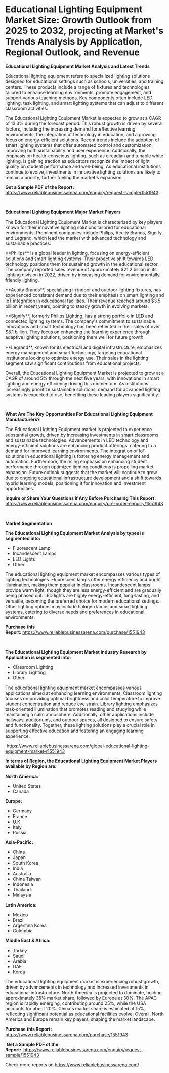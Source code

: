 <p><h1>Educational Lighting Equipment Market Size: Growth Outlook from 2025 to 2032, projecting at Market's Trends Analysis by Application, Regional Outlook, and Revenue</h1></p><p><strong>Educational Lighting Equipment Market Analysis and Latest Trends</strong></p>
<p><p>Educational lighting equipment refers to specialized lighting solutions designed for educational settings such as schools, universities, and training centers. These products include a range of fixtures and technologies tailored to enhance learning environments, promote engagement, and support various teaching methods. Key components often include LED lighting, task lighting, and smart lighting systems that can adjust to different classroom activities.</p><p>The Educational Lighting Equipment Market is expected to grow at a CAGR of 13.3% during the forecast period. This robust growth is driven by several factors, including the increasing demand for effective learning environments, the integration of technology in education, and a growing focus on energy-efficient solutions. Recent trends include the adoption of smart lighting systems that offer automated control and customization, improving both sustainability and user experience. Additionally, the emphasis on health-conscious lighting, such as circadian and tunable white lighting, is gaining traction as educators recognize the impact of light quality on student performance and well-being. As educational institutions continue to evolve, investments in innovative lighting solutions are likely to remain a priority, further fueling the market's expansion.</p></p>
<p><strong>Get a Sample PDF of the Report:&nbsp;</strong> <a href="https://www.reliablebusinessarena.com/enquiry/request-sample/1551943?utm_campaign=3578&utm_medium=2&utm_source=Github&utm_content=ia&utm_term=05042025&utm_id=educational-lighting-equipment">https://www.reliablebusinessarena.com/enquiry/request-sample/1551943</a></p>
<p>&nbsp;</p>
<p><strong>Educational Lighting Equipment Major Market Players</strong></p>
<p><p>The Educational Lighting Equipment Market is characterized by key players known for their innovative lighting solutions tailored for educational environments. Prominent companies include Philips, Acuity Brands, Signify, and Legrand, which lead the market with advanced technology and sustainable practices.</p><p>**Philips** is a global leader in lighting, focusing on energy-efficient solutions and smart lighting systems. Their proactive shift towards LED technology positions them for sustained growth in the educational sector. The company reported sales revenue of approximately $21.2 billion in its lighting division in 2022, driven by increasing demand for environmentally friendly lighting.</p><p>**Acuity Brands**, specializing in indoor and outdoor lighting fixtures, has experienced consistent demand due to their emphasis on smart lighting and IoT integration in educational facilities. Their revenue reached around $3.5 billion in recent years, pointing to steady growth in evolving markets.</p><p>**Signify**, formerly Philips Lighting, has a strong portfolio in LED and connected lighting systems. The company's commitment to sustainable innovations and smart technology has been reflected in their sales of over $8.1 billion. They focus on enhancing the learning experience through adaptive lighting solutions, positioning them well for future growth.</p><p>**Legrand**, known for its electrical and digital infrastructure, emphasizes energy management and smart technology, targeting educational institutions looking to optimize energy use. Their sales in the lighting segment saw significant contributions from educational projects.</p><p>Overall, the Educational Lighting Equipment Market is projected to grow at a CAGR of around 5% through the next five years, with innovations in smart lighting and energy efficiency driving this momentum. As institutions increasingly prioritize sustainable solutions, demand for advanced lighting systems is expected to rise, benefiting these leading players significantly.</p></p>
<p>&nbsp;</p>
<p><strong>What Are The Key Opportunities For Educational Lighting Equipment Manufacturers?</strong></p>
<p><p>The Educational Lighting Equipment market is projected to experience substantial growth, driven by increasing investments in smart classrooms and sustainable technologies. Advancements in LED technology and energy-efficient solutions are enhancing product offerings, catering to a demand for improved learning environments. The integration of IoT solutions in educational lighting is fostering energy management and automation. Furthermore, the rising emphasis on enhancing student performance through optimized lighting conditions is propelling market expansion. Future outlook suggests that the market will continue to grow due to ongoing educational infrastructure development and a shift towards hybrid learning models, positioning it for innovation and investment opportunities.</p></p>
<p><strong>Inquire or Share Your Questions If Any Before Purchasing This Report:</strong> <a href="https://www.reliablebusinessarena.com/enquiry/pre-order-enquiry/1551943?utm_campaign=3578&utm_medium=2&utm_source=Github&utm_content=ia&utm_term=05042025&utm_id=educational-lighting-equipment">https://www.reliablebusinessarena.com/enquiry/pre-order-enquiry/1551943</a></p>
<p>&nbsp;</p>
<p><strong>Market Segmentation</strong></p>
<p><strong>The Educational Lighting Equipment Market Analysis by types is segmented into:</strong></p>
<p><ul><li>Fluorescent Lamp</li><li>Incandescent Lamps</li><li>LED Lights</li><li>Other</li></ul></p>
<p><p>The educational lighting equipment market encompasses various types of lighting technologies. Fluorescent lamps offer energy efficiency and bright illumination, making them popular in classrooms. Incandescent lamps provide warm light, though they are less energy-efficient and are gradually being phased out. LED lights are highly energy-efficient, long-lasting, and versatile, becoming the preferred choice for modern educational settings. Other lighting options may include halogen lamps and smart lighting systems, catering to diverse needs and preferences in educational environments.</p></p>
<p><strong>Purchase this Report:&nbsp;</strong><a href="https://www.reliablebusinessarena.com/purchase/1551943?utm_campaign=3578&utm_medium=2&utm_source=Github&utm_content=ia&utm_term=05042025&utm_id=educational-lighting-equipment">https://www.reliablebusinessarena.com/purchase/1551943</a></p>
<p>&nbsp;</p>
<p><strong>The Educational Lighting Equipment Market Industry Research by Application is segmented into:</strong></p>
<p><ul><li>Classroom Lighting</li><li>Library Lighting</li><li>Other</li></ul></p>
<p><p>The educational lighting equipment market encompasses various applications aimed at enhancing learning environments. Classroom lighting focuses on providing optimal brightness and color temperature to improve student concentration and reduce eye strain. Library lighting emphasizes task-oriented illumination that promotes reading and studying while maintaining a calm atmosphere. Additionally, other applications include hallways, auditoriums, and outdoor spaces, all designed to ensure safety and functionality. Together, these lighting solutions play a crucial role in supporting effective education and fostering an engaging learning experience.</p></p>
<p><a href="https://www.reliablebusinessarena.com/global-educational-lighting-equipment-market-r1551943?utm_campaign=3578&utm_medium=2&utm_source=Github&utm_content=ia&utm_term=05042025&utm_id=educational-lighting-equipment">&nbsp;https://www.reliablebusinessarena.com/global-educational-lighting-equipment-market-r1551943</a></p>
<p><strong>In terms of Region, the Educational Lighting Equipment Market Players available by Region are:</strong></p>
<p>
    <p> <strong> North America: </strong>
        <ul>
            <li>United States</li>
            <li>Canada</li>
        </ul>
        </p> 
    <p> <strong> Europe: </strong>
        <ul>
            <li>Germany</li>
            <li>France</li>
            <li>U.K.</li>
            <li>Italy</li>
            <li>Russia</li>
        </ul>
        </p> 
    <p> <strong> Asia-Pacific: </strong>
        <ul>
            <li>China</li>
            <li>Japan</li>
            <li>South Korea</li>
            <li>India</li>
            <li>Australia</li>
            <li>China Taiwan</li>
            <li>Indonesia</li>
            <li>Thailand</li>
            <li>Malaysia</li>
        </ul>
        </p> 
    <p> <strong> Latin America: </strong>
        <ul>
            <li>Mexico</li>
            <li>Brazil</li>
            <li>Argentina Korea</li>
            <li>Colombia</li>
        </ul>
        </p> 
    <p> <strong> Middle East & Africa: </strong>
        <ul>
            <li>Turkey</li>
            <li>Saudi</li>
            <li>Arabia</li>
            <li>UAE</li>
            <li>Korea</li>
        </ul>
    </p>
    </p>
<p><p>The educational lighting equipment market is experiencing robust growth, driven by advancements in technology and increased investments in educational infrastructure. North America is projected to dominate, holding approximately 35% market share, followed by Europe at 30%. The APAC region is rapidly emerging, contributing around 25%, while the USA accounts for about 20%. China's market share is estimated at 15%, reflecting significant potential as educational facilities evolve. Overall, North America and Europe remain key players, shaping the market landscape.</p></p>
<p><strong>Purchase this Report: </strong><a href="https://www.reliablebusinessarena.com/purchase/1551943?utm_campaign=3578&utm_medium=2&utm_source=Github&utm_content=ia&utm_term=05042025&utm_id=educational-lighting-equipment">https://www.reliablebusinessarena.com/purchase/1551943</a></p>
<p>&nbsp;<strong>Get a Sample PDF of the Report:&nbsp;&nbsp;</strong><a href="https://www.reliablebusinessarena.com/enquiry/request-sample/1551943?utm_campaign=3578&utm_medium=2&utm_source=Github&utm_content=ia&utm_term=05042025&utm_id=educational-lighting-equipment">https://www.reliablebusinessarena.com/enquiry/request-sample/1551943</a></p>
<p><strong></strong></p>
<p>Check more reports on <a href="https://www.reliablebusinessarena.com/?utm_campaign=3578&utm_medium=2&utm_source=Github&utm_content=ia&utm_term=05042025&utm_id=educational-lighting-equipment">https://www.reliablebusinessarena.com/</a></p>